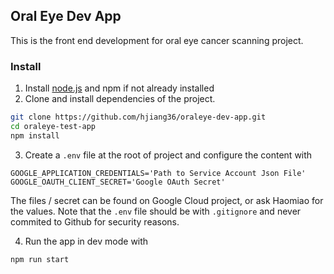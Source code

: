 ## Oral Eye Dev App
This is the front end development for oral eye cancer scanning project.

### Install
1. Install [node.js](https://nodejs.org/en) and npm if not already installed
2. Clone and install dependencies of the project.
```bash
git clone https://github.com/hjiang36/oraleye-dev-app.git
cd oraleye-test-app
npm install
```
3. Create a `.env` file at the root of project and configure the content with
```
GOOGLE_APPLICATION_CREDENTIALS='Path to Service Account Json File'
GOOGLE_OAUTH_CLIENT_SECRET='Google OAuth Secret'
```
The files / secret can be found on Google Cloud project, or ask Haomiao for the values. Note that the `.env` file should be with `.gitignore` and never commited to Github for security reasons.

4. Run the app in dev mode with
```bash
npm run start
```